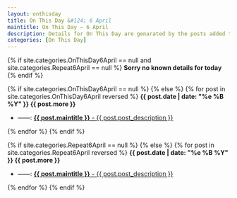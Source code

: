 ```yaml
---
layout: onthisday
title: On This Day &#124; 6 April
maintitle: On This Day — 6 April
description: Details for On This Day are genarated by the posts added to the website so the content is subject to changes/updates over time.
categories: [On This Day]
---
```


{% if site.categories.OnThisDay6April == null and site.categories.Repeat6April == null %}
<strong>Sorry no known details for today</strong>
{% endif %}

{% if site.categories.OnThisDay6April == null %}
{% else %}
{% for post in site.categories.OnThisDay6April reversed %}
<strong>{{ post.date | date: "%e %B %Y" }} {{ post.more }}</strong>
<ul>
<li> ——: <a href="{{ post.url }}"><strong>{{ post.maintitle }}</strong> - {{ post.post_description }}</a></li>
</ul>
{% endfor %}
{% endif %}

{% if site.categories.Repeat6April == null %}
{% else %}
{% for post in site.categories.Repeat6April reversed %}
<strong>{{ post.date | date: "%e %B %Y" }} {{ post.more }}</strong>
<ul>
<li> ——: <a href="{{ post.url }}"><strong>{{ post.maintitle }}</strong> - {{ post.post_description }}</a></li>
</ul>
{% endfor %}
{% endif %}
